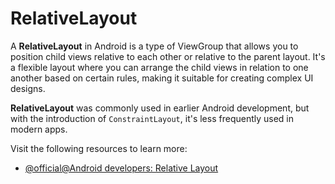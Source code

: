 # RelativeLayout

A **RelativeLayout** in Android is a type of ViewGroup that allows you to position child views relative to each other or relative to the parent layout. It's a flexible layout where you can arrange the child views in relation to one another based on certain rules, making it suitable for creating complex UI designs.

**RelativeLayout** was commonly used in earlier Android development, but with the introduction of `ConstraintLayout`, it's less frequently used in modern apps. 

Visit the following resources to learn more:

- [@official@Android developers: Relative Layout](https://developer.android.com/develop/ui/views/layout/relative)
